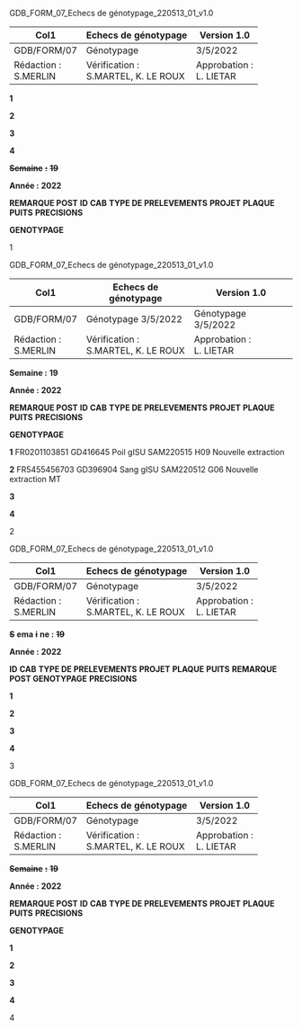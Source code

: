 GDB_FORM_07_Echecs de génotypage_220513_01_v1.0


|Col1|Echecs de génotypage|Version 1.0|
|---|---|---|
|GDB/FORM/07|Génotypage|3/5/2022|
|Rédaction :<br>S.MERLIN|Vérification :<br>S.MARTEL, K. LE ROUX|Approbation :<br>L. LIETAR|


**1**

**2**

**3**

**4**




~~**Semaine**~~ ~~**:**~~ ~~**19**~~

**Année :** **2022**

**REMARQUE POST**
**ID** **CAB** **TYPE DE PRELEVEMENTS** **PROJET** **PLAQUE** **PUITS** **PRECISIONS**

**GENOTYPAGE**


1

GDB_FORM_07_Echecs de génotypage_220513_01_v1.0





|Col1|Echecs de génotypage|Version 1.0|
|---|---|---|
|GDB/FORM/07|Génotypage 3/5/2022|Génotypage 3/5/2022|
|Rédaction :<br>S.MERLIN|Vérification :<br>S.MARTEL, K. LE ROUX|Approbation :<br>L. LIETAR|


**Semaine :** **19**

**Année :** **2022**

**REMARQUE POST**
**ID** **CAB** **TYPE DE PRELEVEMENTS** **PROJET** **PLAQUE** **PUITS** **PRECISIONS**

**GENOTYPAGE**

**1** FR0201103851 GD416645 Poil gISU SAM220515 H09 Nouvelle extraction

**2** FR5455456703 GD396904 Sang gISU SAM220512 G06 Nouvelle extraction MT

**3**

**4**


2

GDB_FORM_07_Echecs de génotypage_220513_01_v1.0





|Col1|Echecs de génotypage|Version 1.0|
|---|---|---|
|GDB/FORM/07|Génotypage|3/5/2022|
|Rédaction :<br>S.MERLIN|Vérification :<br>S.MARTEL, K. LE ROUX|Approbation :<br>L. LIETAR|


~~**S**~~ **ema** ~~**i**~~ **ne :** ~~**19**~~

**Année :** **2022**

**ID** **CAB** **TYPE DE PRELEVEMENTS** **PROJET** **PLAQUE** **PUITS** **REMARQUE POST GENOTYPAGE** **PRECISIONS**


**1**

**2**

**3**

**4**


3

GDB_FORM_07_Echecs de génotypage_220513_01_v1.0





|Col1|Echecs de génotypage|Version 1.0|
|---|---|---|
|GDB/FORM/07|Génotypage|3/5/2022|
|Rédaction :<br>S.MERLIN|Vérification :<br>S.MARTEL, K. LE ROUX|Approbation :<br>L. LIETAR|


~~**Semaine**~~ ~~**:**~~ ~~**19**~~

**Année :** **2022**

**REMARQUE POST**
**ID** **CAB** **TYPE DE PRELEVEMENTS** **PROJET** **PLAQUE** **PUITS** **PRECISIONS**

**GENOTYPAGE**


**1**

**2**

**3**

**4**


4

